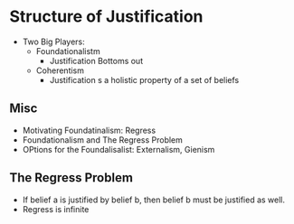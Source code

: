 Structure of Justification
==========================
- Two Big Players:
    * Foundationalistm
        - Justification Bottoms out
    * Coherentism
        - Justification s a holistic property of a set of beliefs

Misc
-----
- Motivating Foundatinalism: Regress
- Foundationalism and The Regress Problem
- OPtions for the Foundalisalist: Externalism, Gienism


The Regress Problem
--------------------
- If belief a is justified by belief b, then belief b must be justified as well.
- Regress is infinite
